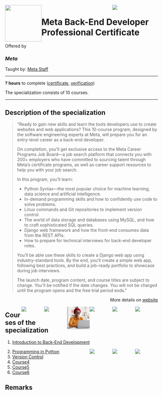 <a href="https://www.coursera.org/professional-certificates/meta-back-end-developer">
  <img src="/img/Meta_Back-End_Developer_Specialization.avif" width="150" align="right">
</a>

<img src="https://brandlogos.net/wp-content/uploads/2021/10/Meta-logo.svg" width="120" height="120" align="left">

# Meta Back-End Developer Professional Certificate

Offered by 
### *Meta*

Taught by: [Meta Staff](https://www.coursera.org/instructor/~30575670)

---

**? hours** to complete ([certificate](./Certificate/cert.pdf), [verification](verification_link))

The specialization consists of 10 courses. 

---

## Description of the specialization

>"Ready to gain new skills and learn the tools developers use to create websites and web applications? This 10-course program, designed by the software engineering experts at  Meta, will prepare you for an entry-level career as a back-end developer. 
>
>On completion, you’ll get exclusive access to the Meta Career Programs Job Board—a job search platform that connects you with 200+ employers who have committed to sourcing talent through Meta’s certificate programs, as well as career support resources to help you with your job search.
>
>In this program, you’ll learn:
>- Python Syntax—the most popular choice for machine learning, data science and artificial intelligence.
>- In-demand programming skills and how to confidently use code to solve problems. 
>- Linux commands and Git repositories to implement version control.
>- The world of data storage and databases using MySQL, and how to craft sophisticated SQL queries. 
>- Django web framework and how the front-end consumes data from the REST APIs. 
>- How to prepare for technical interviews for back-end developer roles.
>
>You’ll be able use these skills to create a Django web app using industry-standard tools. By the end, you’ll create a simple web app, following best practices, and build a job-ready portfolio to showcase during job interviews.  
>
>The launch date, program content, and course titles are subject to change. You'll be notified if the date changes. You will not be charged until the program opens and the free trial period ends."

<p align="right">More details on <a href="https://www.coursera.org/professional-certificates/meta-back-end-developer">website</a></p>

<a href="course6_homepage">
  <img src="/img/course6_logo" width="75" align="right">
</a>
<a href="course5_homepage">
  <img src="/img/course5_logo" width="75" align="right">
</a>
<a href="course4_homepage">
  <img src="/img/course4_logo" width="75" align="right">
</a>
<a href="https://www.coursera.org/learn/introduction-to-version-control">
  <img src="/img/Version_Control_logo.jpg" width="75" align="right">
</a>
<a href="https://www.coursera.org/learn/programming-in-python">
  <img src="/img/Programming_in_Python_logo.avif" width="75" align="right">
</a>
<a href="https://www.coursera.org/learn/introduction-to-back-end-development">
  <img src="/img/Introduction_to_Back-End_Development_logo.avif" width="75" align="right">
</a>

## Courses of the specialization

1. [Introduction to Back-End Development](./Introduction%20to%20Back-End%20Development)

<a href="course6_homepage">
  <img src="/img/course6_logo" width="75" align="right">
</a>
<a href="course6_homepage">
  <img src="/img/course6_logo" width="75" align="right">
</a>
<a href="course6_homepage">
  <img src="/img/course6_logo" width="75" align="right">
</a>

2. [Programming in Python](./Programming%20in%20Python)
3. [Version Control](./Version%20Control)
4. [Course4](./course4_folder)
5. [Course5](./course5_folder)
6. [Course6](./course6_folder)

## Remarks
